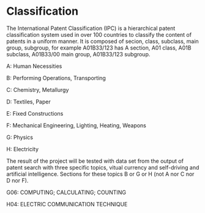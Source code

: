 # Classification
The International Patent Classification (IPC) is a hierarchical patent classification system used in over 100 countries to classify the content of patents in a uniform manner.
It is composed of secion, class, subclass, main group, subgroup, for example A01B33/123 has A section, A01 class, A01B subclass, A01B33/00 main group, A01B33/123 subgroup.

A: Human Necessities

B: Performing Operations, Transporting

C: Chemistry, Metallurgy

D: Textiles, Paper

E: Fixed Constructions

F: Mechanical Engineering, Lighting, Heating, Weapons

G: Physics

H: Electricity

The result of the project will be tested with data set from the output of patent search with three specific topics, vitual currency and self-driving and artificial intelligence.
Sections for these topics B or G or H (not A nor C nor D nor F).

G06: COMPUTING; CALCULATING; COUNTING

H04: ELECTRIC COMMUNICATION TECHNIQUE
